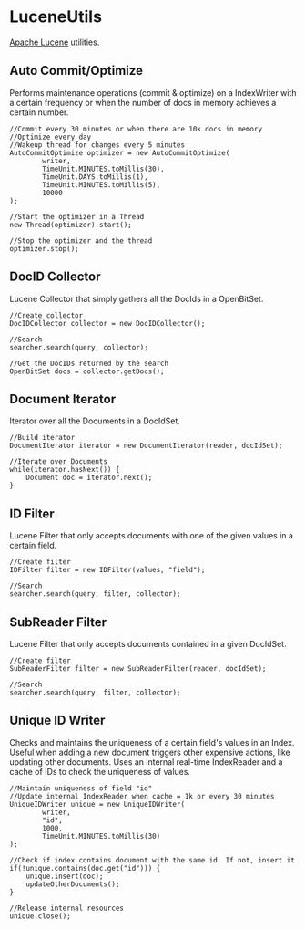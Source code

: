 LuceneUtils
===========

[Apache Lucene](http://lucene.apache.org/java/docs/index.html) utilities.

Auto Commit/Optimize
--------------------

Performs maintenance operations (commit & optimize) on a IndexWriter with a certain frequency or when the number of docs in memory achieves a certain number.

	//Commit every 30 minutes or when there are 10k docs in memory
	//Optimize every day
	//Wakeup thread for changes every 5 minutes
	AutoCommitOptimize optimizer = new AutoCommitOptimize(
			writer, 
			TimeUnit.MINUTES.toMillis(30), 
			TimeUnit.DAYS.toMillis(1), 
			TimeUnit.MINUTES.toMillis(5), 
			10000
	);
	
	//Start the optimizer in a Thread
	new Thread(optimizer).start();
	
	//Stop the optimizer and the thread
	optimizer.stop();


DocID Collector
---------------

Lucene Collector that simply gathers all the DocIds in a OpenBitSet.

	//Create collector
	DocIDCollector collector = new DocIDCollector();
	
	//Search
	searcher.search(query, collector);
	
	//Get the DocIDs returned by the search
	OpenBitSet docs = collector.getDocs();


Document Iterator
-----------------

Iterator over all the Documents in a DocIdSet.

	//Build iterator
	DocumentIterator iterator = new DocumentIterator(reader, docIdSet);
	
	//Iterate over Documents
	while(iterator.hasNext()) {
		Document doc = iterator.next();
	}
	

ID Filter
---------

Lucene Filter that only accepts documents with one of the given values in a certain field.

	//Create filter
	IDFilter filter = new IDFilter(values, "field");
	
	//Search
	searcher.search(query, filter, collector);


SubReader Filter
----------------

Lucene Filter that only accepts documents contained in a given DocIdSet.

	//Create filter
	SubReaderFilter filter = new SubReaderFilter(reader, docIdSet);
	
	//Search
	searcher.search(query, filter, collector);
	

Unique ID Writer
----------------

Checks and maintains the uniqueness of a certain field's values in an Index. Useful when adding a new document triggers other expensive actions, like updating other documents.
Uses an internal real-time IndexReader and a cache of IDs to check the uniqueness of values.
	
	//Maintain uniqueness of field "id"
	//Update internal IndexReader when cache = 1k or every 30 minutes
	UniqueIDWriter unique = new UniqueIDWriter(
			writer, 
			"id", 
			1000, 
			TimeUnit.MINUTES.toMillis(30)
	);
	
	//Check if index contains document with the same id. If not, insert it
	if(!unique.contains(doc.get("id"))) {
		unique.insert(doc);
		updateOtherDocuments();
	}
	
	//Release internal resources
	unique.close();
